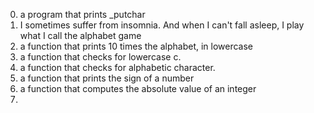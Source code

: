 0. a program that prints _putchar
1. I sometimes suffer from insomnia. And when I can't fall asleep, I play what I call the alphabet game
2. a function that prints 10 times the alphabet, in lowercase
3. a function that checks for lowercase c.
4. a function that checks for alphabetic character.
5. a function that prints the sign of a number
6. a function that computes the absolute value of an integer
7.  
